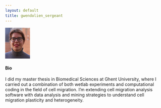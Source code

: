 ```yaml
---
layout: default
title: gwendolien_sergeant
---
```

<img src="./figs/gwendolien.jpg" width="80">

#### Bio

I did my master thesis in Biomedical Sciences at Ghent University, where I carried out a combination of both wetlab experiments and computational coding in the field of cell migration. I’m extending cell migration analysis software with data analysis and mining strategies to understand cell migration plasticity and heterogeneity.
